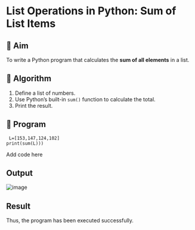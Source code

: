 # List Operations in Python: Sum of List Items

## 🎯 Aim
To write a Python program that calculates the **sum of all elements** in a list.

## 🧠 Algorithm
1. Define a list of numbers.
2. Use Python’s built-in `sum()` function to calculate the total.
3. Print the result.

## 🧾 Program
```
 L=[153,147,124,102] 
print(sum(L)))
```

Add code here

## Output
![image](https://github.com/user-attachments/assets/c6e4b8a9-735d-47dc-916d-7a360e244bba)


## Result
Thus, the program has been executed successfully.
